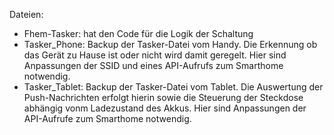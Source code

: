 Dateien:
* Fhem-Tasker: hat den Code für die Logik der Schaltung
* Tasker_Phone: Backup der Tasker-Datei vom Handy. Die Erkennung ob das Gerät zu Hause ist oder nicht wird damit geregelt. Hier sind Anpassungen der SSID und eines API-Aufrufs zum Smarthome notwendig.
* Tasker_Tablet: Backup der Tasker-Datei vom Tablet. Die Auswertung der Push-Nachrichten erfolgt hierin sowie die Steuerung der Steckdose abhängig vonm Ladezustand des Akkus. Hier sind Anpassungen der API-Aufrufe zum Smarthome notwendig.
